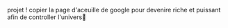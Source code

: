 projet !
copier la page d'aceuille de google pour devenire riche et puissant afin de controller l'univers🤑️